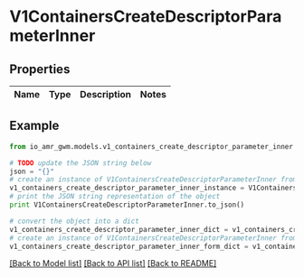 # V1ContainersCreateDescriptorParameterInner


## Properties
Name | Type | Description | Notes
------------ | ------------- | ------------- | -------------

## Example

```python
from io_amr_gwm.models.v1_containers_create_descriptor_parameter_inner import V1ContainersCreateDescriptorParameterInner

# TODO update the JSON string below
json = "{}"
# create an instance of V1ContainersCreateDescriptorParameterInner from a JSON string
v1_containers_create_descriptor_parameter_inner_instance = V1ContainersCreateDescriptorParameterInner.from_json(json)
# print the JSON string representation of the object
print V1ContainersCreateDescriptorParameterInner.to_json()

# convert the object into a dict
v1_containers_create_descriptor_parameter_inner_dict = v1_containers_create_descriptor_parameter_inner_instance.to_dict()
# create an instance of V1ContainersCreateDescriptorParameterInner from a dict
v1_containers_create_descriptor_parameter_inner_form_dict = v1_containers_create_descriptor_parameter_inner.from_dict(v1_containers_create_descriptor_parameter_inner_dict)
```
[[Back to Model list]](../README.md#documentation-for-models) [[Back to API list]](../README.md#documentation-for-api-endpoints) [[Back to README]](../README.md)


